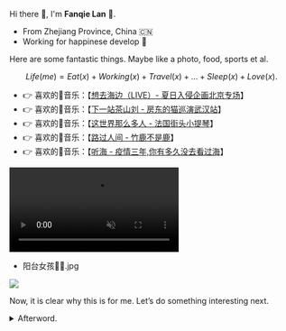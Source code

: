 Hi there 👋, I'm **Fanqie Lan** :tomato:.

- From Zhejiang Province, China :cn:
- Working for happinese develop :lollipop:

Here are some fantastic things. Maybe like a photo, food, sports et al.

  $$ Life(me) = Eat(x) + Working(x) + Travel(x) + ... + Sleep(x)  + Love(x). $$

- 👉 喜欢的🎵音乐：【[想去海边（LIVE）- 夏日入侵企画北京专场](https://www.bilibili.com/video/BV1iV411v7vQ/?spm_id_from=333.999.0.0&vd_source=7aec527fdd414f259ecb02ad622cfca1)】
- 👉 喜欢的🎵音乐：【[下一站茶山刘 - 房东的猫巡演武汉站](https://www.bilibili.com/video/BV1qe411y7Eu/?spm_id_from=333.999.0.0&vd_source=7aec527fdd414f259ecb02ad622cfca1)】
- 👉 喜欢的🎵音乐：【[这世界那么多人 - 法国街头小提琴](https://www.bilibili.com/video/BV1e14y1s7XF/?spm_id_from=333.999.0.0&vd_source=7aec527fdd414f259ecb02ad622cfca1)】
- 👉 喜欢的🎵音乐：【[路过人间 - 竹鹿不是鹿](https://www.bilibili.com/video/BV1Zf4y1w7yp/?spm_id_from=333.999.0.0&vd_source=7aec527fdd414f259ecb02ad622cfca1)】
- 👉 喜欢的🎵音乐：【[听海 - 疫情三年,你有多久没去看过海](https://www.bilibili.com/video/BV1t8411x7jq/?spm_id_from=333.788&vd_source=7aec527fdd414f259ecb02ad622cfca1)】

<video src='https://upos-sz-mirror08c.bilivideo.com/upgcxcode/52/61/855816152/855816152_nb3-1-16.mp4?e=ig8euxZM2rNcNbRVhwdVhwdlhWdVhwdVhoNvNC8BqJIzNbfq9rVEuxTEnE8L5F6VnEsSTx0vkX8fqJeYTj_lta53NCM=&uipk=5&nbs=1&deadline=1717920183&gen=playurlv2&os=08cbv&oi=2043500563&trid=3cc45fba8b704c31800f0209e2b22334h&mid=0&platform=html5&og=hw&upsig=49e19712ec2e25a03041fbbfdaaa49a0&uparams=e,uipk,nbs,deadline,gen,os,oi,trid,mid,platform,og&bvc=vod&nettype=0&f=h_0_0&bw=53731&logo=80000000' controls muted></video>

- 阳台女孩👧🏻.jpg

<img src="https://img01.anheyu.com/useruploads/110/2023/03/14/6410113caabf1.webp">

Now, it is clear why this is for me. Let’s do something interesting next.

<details>
<summary>Afterword.</summary>
<p></p>
<p>Perhaps I didn’t know these things at that time.</p>

<p>在过去的时间里，有很多事情已经被遗忘了，现在还记得的事情或许才是最终需要保留的 —— 陈同学</p>

</details>
